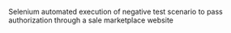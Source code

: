 Selenium automated execution of negative test scenario to pass authorization through a sale marketplace website
